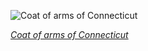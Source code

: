 
![Coat of arms of Connecticut](https://upload.wikimedia.org/wikipedia/commons/thumb/0/05/Connecticut_state_coat_of_arms_%28illustrated%2C_1876%29.jpg/525px-Connecticut_state_coat_of_arms_%28illustrated%2C_1876%29.jpg)

*[Coat of arms of Connecticut](https://wikipedia.org/wiki/File:Connecticut_state_coat_of_arms_(illustrated,_1876).jpg)*
